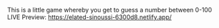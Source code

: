 This is a little game whereby you get to guess a number between 0-100<br>
LIVE Preview: https://elated-sinoussi-6300d8.netlify.app/
